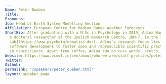 ```yaml
---
Name: Peter Dueben
Title: 
Pronouns: 
Job: Head of Earth System Modelling Section
Affiliation: European Centre for Medium Range Weather Forecasts
ShortBio: After graduating with a M.Sc in Psychology in 2019, Adina Wagner is now
  a doctoral researcher at the Juelich Research Centre, INM-7, in the [Psychoinformatics
  Lab](https://www.psychoinformatics.de/). Adina's research focus lies on open source
  software development to foster open and reproducible scientific practices and analyses
  in neuroscience. Apart from coffee, Adina run on cuss words, scotch, and [xkcd comics](https://xkcd.com/1349/).
Website: https://www.ecmwf.int/en/about/who-we-are/staff-profiles/peter-dueben
Twitter: 
Github: 
permalink: "/speakers/peter_dueben.html"
layout: speaker_page
---
```


